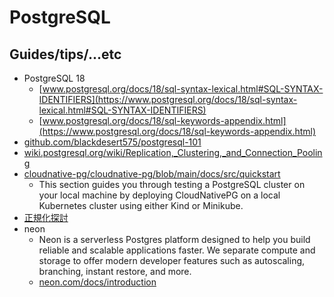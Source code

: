 # PostgreSQL

## Guides/tips/...etc

*  PostgreSQL 18
    * [www.postgresql.org/docs/18/sql-syntax-lexical.html#SQL-SYNTAX-IDENTIFIERS](https://www.postgresql.org/docs/18/sql-syntax-lexical.html#SQL-SYNTAX-IDENTIFIERS)
    * [www.postgresql.org/docs/18/sql-keywords-appendix.html](https://www.postgresql.org/docs/18/sql-keywords-appendix.html)
* [github.com/blackdesert575/postgresql-101](https://github.com/blackdesert575/postgresql-101)
* [wiki.postgresql.org/wiki/Replication,_Clustering,_and_Connection_Pooling](https://wiki.postgresql.org/wiki/Replication,_Clustering,_and_Connection_Pooling)
* [cloudnative-pg/cloudnative-pg/blob/main/docs/src/quickstart](https://github.com/cloudnative-pg/cloudnative-pg/blob/main/docs/src/quickstart.md)
    * This section guides you through testing a PostgreSQL cluster on your local machine by deploying CloudNativePG on a local Kubernetes cluster using either Kind or Minikube.
* [正規化探討](https://hackmd.io/@pgsql-tw/BJZrBWU86)
* neon
    * Neon is a serverless Postgres platform designed to help you build reliable and scalable applications faster. We separate compute and storage to offer modern developer features such as autoscaling, branching, instant restore, and more.
    * [neon.com/docs/introduction](https://neon.com/docs/introduction)